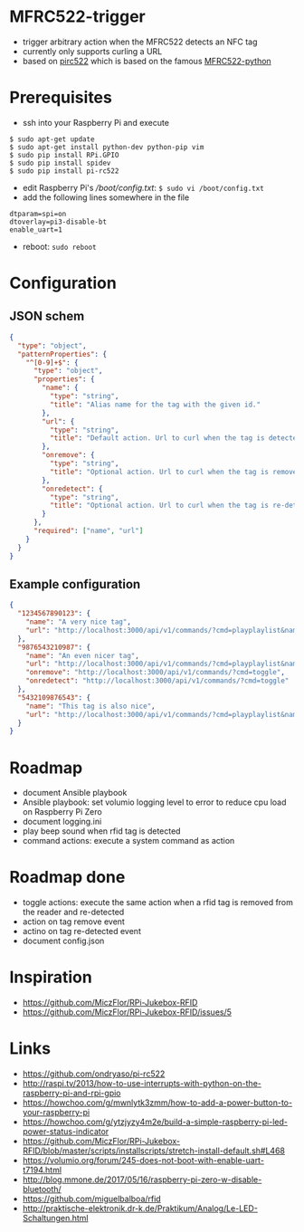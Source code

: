 # MFRC522-trigger

* trigger arbitrary action when the MFRC522 detects an NFC tag
* currently only supports curling a URL
* based on [pirc522](https://github.com/ondryaso/pi-rc522) which is based on the famous 
[MFRC522-python](https://github.com/mxgxw/MFRC522-python)

# Prerequisites

* ssh into your Raspberry Pi and execute
```
$ sudo apt-get update
$ sudo apt-get install python-dev python-pip vim
$ sudo pip install RPi.GPIO
$ sudo pip install spidev
$ sudo pip install pi-rc522
```
* edit Raspberry Pi's */boot/config.txt*: `$ sudo vi /boot/config.txt`
* add the following lines somewhere in the file
```
dtparam=spi=on
dtoverlay=pi3-disable-bt
enable_uart=1
```
* reboot: `sudo reboot`

# Configuration

## JSON schem

```json
{
  "type": "object",
  "patternProperties": {
    "^[0-9]+$": {
      "type": "object",
      "properties": {
        "name": {
          "type": "string",
          "title": "Alias name for the tag with the given id."
        },
        "url": {
          "type": "string",
          "title": "Default action. Url to curl when the tag is detected."
        },
        "onremove": {
          "type": "string",
          "title": "Optional action. Url to curl when the tag is removed."
        },
        "onredetect": {
          "type": "string",
          "title": "Optional action. Url to curl when the tag is re-detected after it was removed before."
        }
      },
      "required": ["name", "url"]
    }
  }
}
```

## Example configuration

```json
{
  "1234567890123": {
    "name": "A very nice tag",
    "url": "http://localhost:3000/api/v1/commands/?cmd=playplaylist&name=my_playlist_1"
  },
  "9876543210987": {
    "name": "An even nicer tag",
    "url": "http://localhost:3000/api/v1/commands/?cmd=playplaylist&name=my_playlist_2",
    "onremove": "http://localhost:3000/api/v1/commands/?cmd=toggle",
    "onredetect": "http://localhost:3000/api/v1/commands/?cmd=toggle"
  },
  "5432109876543": {
    "name": "This tag is also nice",
    "url": "http://localhost:3000/api/v1/commands/?cmd=playplaylist&name=my_playlist_3"
  }
}
```

# Roadmap

* document Ansible playbook
* Ansible playbook: set volumio logging level to error to reduce cpu load on Raspberry Pi Zero
* document logging.ini
* play beep sound when rfid tag is detected
* command actions: execute a system command as action

# Roadmap done

* toggle actions: execute the same action when a rfid tag is removed from the reader and re-detected
* action on tag remove event
* actino on tag re-detected event
* document config.json

# Inspiration

* https://github.com/MiczFlor/RPi-Jukebox-RFID
* https://github.com/MiczFlor/RPi-Jukebox-RFID/issues/5

# Links

* https://github.com/ondryaso/pi-rc522
* http://raspi.tv/2013/how-to-use-interrupts-with-python-on-the-raspberry-pi-and-rpi-gpio
* https://howchoo.com/g/mwnlytk3zmm/how-to-add-a-power-button-to-your-raspberry-pi
* https://howchoo.com/g/ytzjyzy4m2e/build-a-simple-raspberry-pi-led-power-status-indicator
* https://github.com/MiczFlor/RPi-Jukebox-RFID/blob/master/scripts/installscripts/stretch-install-default.sh#L468
* https://volumio.org/forum/245-does-not-boot-with-enable-uart-t7194.html
* http://blog.mmone.de/2017/05/16/raspberry-pi-zero-w-disable-bluetooth/
* https://github.com/miguelbalboa/rfid
* http://praktische-elektronik.dr-k.de/Praktikum/Analog/Le-LED-Schaltungen.html
